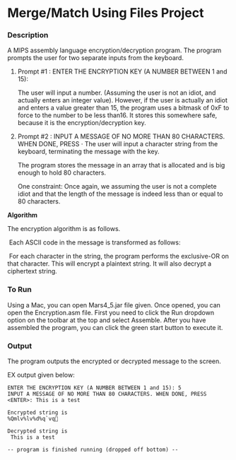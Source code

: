 # Merge/Match Using Files Project

### Description

A MIPS assembly language encryption/decryption program. The program prompts the user for two separate inputs from the keyboard. 

1. Prompt #1 : ENTER THE ENCRYPTION KEY (A NUMBER BETWEEN 1 and 15):

   The user will input a number. (Assuming the user is not an idiot, and actually enters an integer value). However, if the user is actually an idiot and enters a value greater than 15, the program uses a bitmask of 0xF to force to the number to be less than16.  It stores this somewhere safe, because it is the encryption/decryption key.

2. Prompt #2 : INPUT A MESSAGE OF NO MORE THAN 80 CHARACTERS. WHEN DONE, PRESS <ENTER>· The user will input a character string from the keyboard, terminating the message with the<ENTER> key.

   The program stores the message in an array that is allocated and is big enough to hold 80  characters. 

   One constraint: Once again, we assuming the user is not a complete idiot and that the length of the message is indeed less than or equal to 80 characters. 

**Algorithm**

The encryption algorithm is as follows. 

​	Each ASCII code in the message is transformed as follows: 

​		For each character in the string, the program performs the exclusive-OR on that character. This will encrypt a plaintext string. It will also decrypt a ciphertext string.



### To Run

Using a Mac, you can open Mars4_5.jar file given. Once opened, you can open the Encryption.asm file. First you need to click the Run dropdown option on the toolbar at the top and select Assemble. After you have assembled the program, you can click the green start button to  execute it.



### Output

The program outputs the encrypted or decrypted message to the screen.

EX output given below:

```
ENTER THE ENCRYPTION KEY (A NUMBER BETWEEN 1 and 15): 5
INPUT A MESSAGE OF NO MORE THAN 80 CHARACTERS. WHEN DONE, PRESS <ENTER>: This is a test

Encrypted string is
%Qmlv%lv%d%q`vq

Decrypted string is
 This is a test

-- program is finished running (dropped off bottom) --
```
